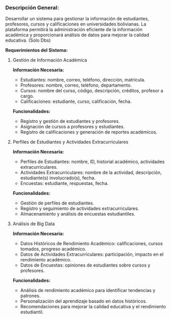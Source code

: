 ### Descripción General:

Desarrollar un sistema para gestionar la información de estudiantes, profesores, cursos y calificaciones en universidades bolivianas. La plataforma permitirá la administración eficiente de la información académica y proporcionará análisis de datos para mejorar la calidad educativa. (Solo Dbs)

**Requerimientos del Sistema:**

1. Gestión de Información Académica

	**Información Necesaria:**
    -   Estudiantes: nombre, correo, teléfono, dirección, matrícula.
    -   Profesores: nombre, correo, teléfono, departamento.
    -   Cursos: nombre del curso, código, descripción, créditos, profesor a cargo.
    -   Calificaciones: estudiante, curso, calificación, fecha.

    **Funcionalidades:**

    -   Registro y gestión de estudiantes y profesores.
    -   Asignación de cursos a profesores y estudiantes.
    -   Registro de calificaciones y generación de reportes académicos.

2. Perfiles de Estudiantes y Actividades Extracurriculares

	**Información Necesaria:**
    -   Perfiles de Estudiantes: nombre, ID, historial académico, actividades extracurriculares.
    -   Actividades Extracurriculares: nombre de la actividad, descripción, estudiante(s) involucrado(s), fecha.
    -   Encuestas: estudiante, respuestas, fecha.

	**Funcionalidades:**

	-   Gestión de perfiles de estudiantes.
	-   Registro y seguimiento de actividades extracurriculares.
	-   Almacenamiento y análisis de encuestas estudiantiles.

3. Análisis de Big Data

	**Información Necesaria:**
   - Datos Históricos de Rendimiento Académico: calificaciones, cursos tomados, progreso académico.
	-   Datos de Actividades Extracurriculares: participación, impacto en el rendimiento académico.
	-   Datos de Encuestas: opiniones de estudiantes sobre cursos y profesores.

	**Funcionalidades:**
	-   Análisis de rendimiento académico para identificar tendencias y patrones.
	-   Personalización del aprendizaje basado en datos históricos.
	-   Recomendaciones para mejorar la calidad educativa y el rendimiento estudiantil.

